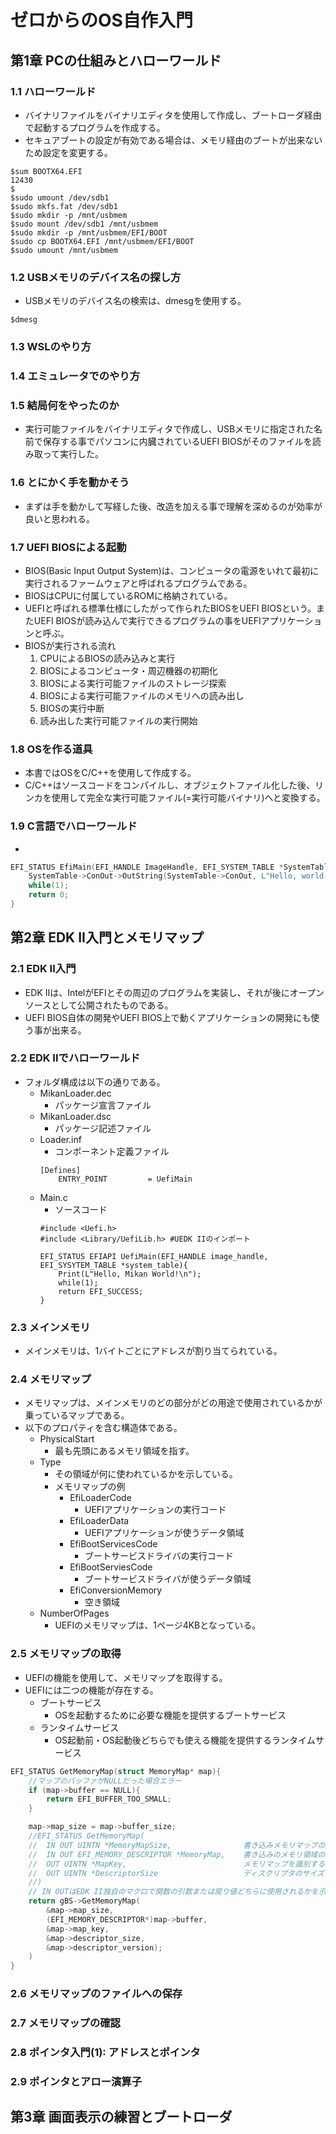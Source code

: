 # ゼロからのOS自作入門



## 第1章 PCの仕組みとハローワールド

### 1.1 ハローワールド
- バイナリファイルをバイナリエディタを使用して作成し、ブートローダ経由で起動するプログラムを作成する。
- セキュアブートの設定が有効である場合は、メモリ経由のブートが出来ないため設定を変更する。
```shell
$sum BOOTX64.EFI
12430
$
$sudo umount /dev/sdb1
$sudo mkfs.fat /dev/sdb1
$sudo mkdir -p /mnt/usbmem
$sudo mount /dev/sdb1 /mnt/usbmem
$sudo mkdir -p /mnt/usbmem/EFI/BOOT
$sudo cp BOOTX64.EFI /mnt/usbmem/EFI/BOOT
$sudo umount /mnt/usbmem

```
### 1.2 USBメモリのデバイス名の探し方
- USBメモリのデバイス名の検索は、dmesgを使用する。
```shell
$dmesg
```
### 1.3 WSLのやり方

### 1.4 エミュレータでのやり方

### 1.5 結局何をやったのか
- 実行可能ファイルをバイナリエディタで作成し、USBメモリに指定された名前で保存する事でパソコンに内臓されているUEFI BIOSがそのファイルを読み取って実行した。

### 1.6 とにかく手を動かそう
- まずは手を動かして写経した後、改造を加える事で理解を深めるのが効率が良いと思われる。

### 1.7 UEFI BIOSによる起動
- BIOS(Basic Input Output System)は、コンピュータの電源をいれて最初に実行されるファームウェアと呼ばれるプログラムである。
- BIOSはCPUに付属しているROMに格納されている。
- UEFIと呼ばれる標準仕様にしたがって作られたBIOSをUEFI BIOSという。またUEFI BIOSが読み込んで実行できるプログラムの事をUEFIアプリケーションと呼ぶ。
- BIOSが実行される流れ
    1. CPUによるBIOSの読み込みと実行
    2. BIOSによるコンピュータ・周辺機器の初期化
    3. BIOSによる実行可能ファイルのストレージ探索
    4. BIOSによる実行可能ファイルのメモリへの読み出し
    5. BIOSの実行中断
    6. 読み出した実行可能ファイルの実行開始

### 1.8 OSを作る道具
- 本書ではOSをC/C++を使用して作成する。
- C/C++はソースコードをコンパイルし、オブジェクトファイル化した後、リンカを使用して完全な実行可能ファイル(=実行可能バイナリ)へと変換する。

### 1.9 C言語でハローワールド
- 
```c
EFI_STATUS EfiMain(EFI_HANDLE ImageHandle, EFI_SYSTEM_TABLE *SystemTable){
    SystemTable->ConOut->OutString(SystemTable->ConOut, L"Hello, world!\n");
    while(1);
    return 0;
}
```


## 第2章 EDK II入門とメモリマップ
### 2.1 EDK II入門
- EDK IIは、IntelがEFIとその周辺のプログラムを実装し、それが後にオープンソースとして公開されたものである。
- UEFI BIOS自体の開発やUEFI BIOS上で動くアプリケーションの開発にも使う事が出来る。

### 2.2 EDK IIでハローワールド
- フォルダ構成は以下の通りである。
    - MikanLoader.dec
        - パッケージ宣言ファイル
    - MikanLoader.dsc
        - パッケージ記述ファイル
    - Loader.inf
        - コンポーネント定義ファイル
        ```
        [Defines]
            ENTRY_POINT         = UefiMain
        ```
    - Main.c
        - ソースコード
        ```
        #include <Uefi.h>
        #include <Library/UefiLib.h> #UEDK IIのインポート

        EFI_STATUS EFIAPI UefiMain(EFI_HANDLE image_handle, EFI_SYSYTEM_TABLE *system_table){
            Print(L"Hello, Mikan World!\n");
            while(1);
            return EFI_SUCCESS;
        }
        ```

### 2.3 メインメモリ
- メインメモリは、1バイトごとにアドレスが割り当てられている。

### 2.4 メモリマップ
- メモリマップは、メインメモリのどの部分がどの用途で使用されているかが乗っているマップである。
- 以下のプロパティを含む構造体である。
    - PhysicalStart
        - 最も先頭にあるメモリ領域を指す。
    - Type
        - その領域が何に使われているかを示している。
        - メモリマップの例
            - EfiLoaderCode
                - UEFIアプリケーションの実行コード
            - EfiLoaderData
                - UEFIアプリケーションが使うデータ領域
            - EfiBootServicesCode
                - ブートサービスドライバの実行コード
            - EfiBootServiesCode
                - ブートサービスドライバが使うデータ領域
            - EfiConversionMemory
                - 空き領域
    - NumberOfPages
        - UEFIのメモリマップは、1ページ4KBとなっている。

### 2.5 メモリマップの取得
- UEFIの機能を使用して、メモリマップを取得する。
- UEFIには二つの機能が存在する。
    - ブートサービス
        - OSを起動するために必要な機能を提供するブートサービス
    - ランタイムサービス
        - OS起動前・OS起動後どちらでも使える機能を提供するランタイムサービス
```c
EFI_STATUS GetMemoryMap(struct MemoryMap* map){
    //マップのバッファがNULLだった場合エラー
    if (map->buffer == NULL){
        return EFI_BUFFER_TOO_SMALL;
    }

    map->map_size = map->buffer_size;
    //EFI_STATUS GetMemoryMap(
    //  IN OUT UINTN *MemoryMapSize,                書き込みメモリマップの大きさ
    //  IN OUT EFI_MEMORY_DESCRIPTOR *MemoryMap,    書き込みのメモリ領域の先頭ポインタ
    //  OUT UINTN *MapKey,                          メモリマップを識別する端の値を書き込む変数
    //  OUT UINTN *DescriptorSize                   ディスクリプタのサイズ
    //)
    // IN OUTはEDK II独自のマクロで関数の引数または戻り値どちらに使用されるかを示す。
    return gBS->GetMemoryMap(
        &map->map_size,
        (EFI_MEMORY_DESCRIPTOR*)map->buffer,
        &map->map_key,
        &map->descriptor_size,
        &map->descriptor_version);
    )
}
```

### 2.6 メモリマップのファイルへの保存
### 2.7 メモリマップの確認
### 2.8 ポインタ入門(1): アドレスとポインタ
### 2.9 ポインタとアロー演算子


## 第3章 画面表示の練習とブートローダ
